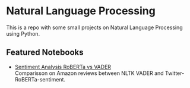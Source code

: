 # Natural Language Processing
This is a repo with some small projects on Natural Language Processing using Python.

## Featured Notebooks
- [Sentiment Analysis RoBERTa vs VADER](https://github.com/brenoingwersen/natural-language-processing/blob/main/Amazon%20Reviews%20RoBERTa%20and%20VADER.ipynb)\
Comparisson on Amazon reviews between NLTK VADER and Twitter-RoBERTa-sentiment.
